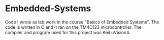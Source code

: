 # Embedded-Systems
Code I wrote as lab work in the course "Basics of Embedded Systems". The code is written in C and it ran on the TM4C123 microcontroller.
The compiler and program used for this project was Keil uVision4.
